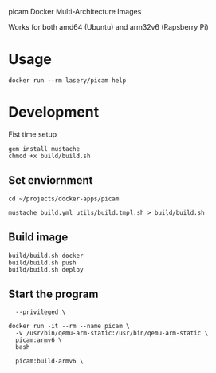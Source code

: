 picam Docker Multi-Architecture Images

Works for both amd64 (Ubuntu) and arm32v6 (Rapsberry Pi)

# Usage
```
docker run --rm lasery/picam help
```

# Development
Fist time setup
```
gem install mustache
chmod +x build/build.sh
```

## Set enviornment
```
cd ~/projects/docker-apps/picam

mustache build.yml utils/build.tmpl.sh > build/build.sh
```

## Build image
```
build/build.sh docker
build/build.sh push
build/build.sh deploy
```

## Start the program
```
  --privileged \
```

```
docker run -it --rm --name picam \
  -v /usr/bin/qemu-arm-static:/usr/bin/qemu-arm-static \
  picam:armv6 \
  bash

  picam:build-armv6 \
```

